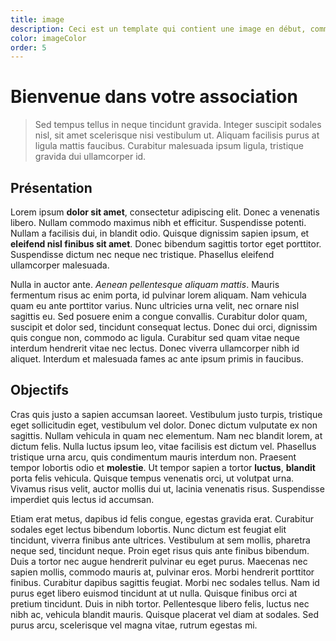 ```yaml
---
title: image
description: Ceci est un template qui contient une image en début, comme le logo de votre association !
color: imageColor
order: 5
---
```


# Bienvenue dans votre association

<!-- <campus-center>
  <campus-image folder-name="federation/bde" name="bde-blois.jpg" max-width="800"></campus-image>
</campus-center> -->

> Sed tempus tellus in neque tincidunt gravida. Integer suscipit sodales nisl, sit amet scelerisque nisi vestibulum ut. Aliquam facilisis purus at ligula mattis faucibus. Curabitur malesuada ipsum ligula, tristique gravida dui ullamcorper id.

## Présentation

Lorem ipsum **dolor sit amet**, consectetur adipiscing elit. Donec a venenatis libero. Nullam commodo maximus nibh et efficitur. Suspendisse potenti. Nullam a facilisis dui, in blandit odio. Quisque dignissim sapien ipsum, et **eleifend nisl finibus sit amet**. Donec bibendum sagittis tortor eget porttitor. Suspendisse dictum nec neque nec tristique. Phasellus eleifend ullamcorper malesuada.

Nulla in auctor ante. _Aenean pellentesque aliquam mattis_. Mauris fermentum risus ac enim porta, id pulvinar lorem aliquam. Nam vehicula quam eu ante porttitor varius. Nunc ultricies urna velit, nec ornare nisl sagittis eu. Sed posuere enim a congue convallis. Curabitur dolor quam, suscipit et dolor sed, tincidunt consequat lectus. Donec dui orci, dignissim quis congue non, commodo ac ligula. Curabitur sed quam vitae neque interdum hendrerit vitae nec lectus. Donec viverra ullamcorper nibh id aliquet. Interdum et malesuada fames ac ante ipsum primis in faucibus.

## Objectifs

Cras quis justo a sapien accumsan laoreet. Vestibulum justo turpis, tristique eget sollicitudin eget, vestibulum vel dolor. Donec dictum vulputate ex non sagittis. Nullam vehicula in quam nec elementum. Nam nec blandit lorem, at dictum felis. Nulla luctus ipsum leo, vitae facilisis est dictum vel. Phasellus tristique urna arcu, quis condimentum mauris interdum non. Praesent tempor lobortis odio et **molestie**. Ut tempor sapien a tortor **luctus**, **blandit** porta felis vehicula. Quisque tempus venenatis orci, ut volutpat urna. Vivamus risus velit, auctor mollis dui ut, lacinia venenatis risus. Suspendisse imperdiet quis lectus id accumsan.

Etiam erat metus, dapibus id felis congue, egestas gravida erat. Curabitur sodales eget lectus bibendum lobortis. Nunc dictum est feugiat elit tincidunt, viverra finibus ante ultrices. Vestibulum at sem mollis, pharetra neque sed, tincidunt neque. Proin eget risus quis ante finibus bibendum. Duis a tortor nec augue hendrerit pulvinar eu eget purus. Maecenas nec sapien mollis, commodo mauris at, pulvinar eros. Morbi hendrerit porttitor finibus. Curabitur dapibus sagittis feugiat. Morbi nec sodales tellus. Nam id purus eget libero euismod tincidunt at ut nulla. Quisque finibus orci at pretium tincidunt. Duis in nibh tortor. Pellentesque libero felis, luctus nec nibh ac, vehicula blandit mauris. Quisque placerat vel diam at sodales. Sed purus arcu, scelerisque vel magna vitae, rutrum egestas mi.
